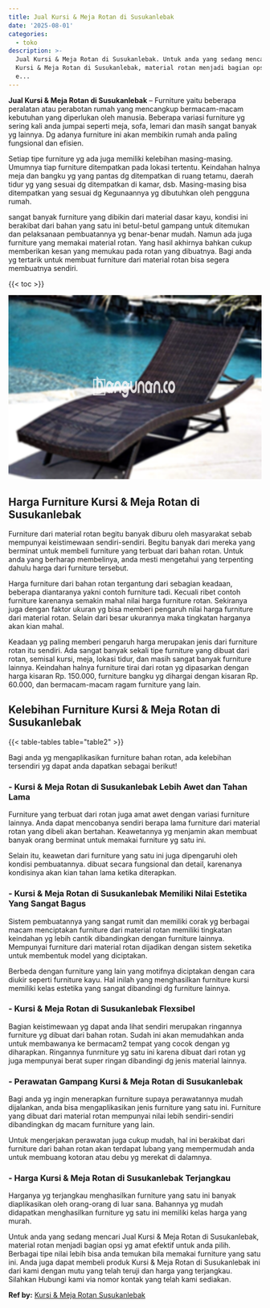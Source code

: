 ```yaml
---
title: Jual Kursi & Meja Rotan di Susukanlebak
date: '2025-08-01'
categories:
  - toko
description: >-
  Jual Kursi & Meja Rotan di Susukanlebak. Untuk anda yang sedang mencari Jual
  Kursi & Meja Rotan di Susukanlebak, material rotan menjadi bagian opsi yg amat
  e...
---
```


**Jual Kursi & Meja Rotan di Susukanlebak** – Furniture yaitu beberapa peralatan atau perabotan rumah yang mencangkup bermacam-macam kebutuhan yang diperlukan oleh manusia. Beberapa variasi furniture yg sering kali anda jumpai seperti meja, sofa, lemari dan masih sangat banyak yg lainnya. Dg adanya furniture ini akan membikin rumah anda paling fungsional dan efisien.

Setiap tipe furniture yg ada juga memiliki kelebihan masing-masing. Umumnya tiap furniture ditempatkan pada lokasi tertentu. Keindahan halnya meja dan bangku yg yang pantas dg ditempatkan di ruang tetamu, daerah tidur yg yang sesuai dg ditempatkan di kamar, dsb. Masing-masing bisa ditempatkan yang sesuai dg Kegunaannya yg dibutuhkan oleh pengguna rumah.

sangat banyak furniture yang dibikin dari material dasar kayu, kondisi ini berakibat dari bahan yang satu ini betul-betul gampang untuk ditemukan dan pelaksanaan pembuatannya yg benar-benar mudah. Namun ada juga furniture yang memakai material rotan. Yang hasil akhirnya bahkan cukup memberikan kesan yang memukau pada rotan yang dibuatnya. Bagi anda yg tertarik untuk membuat furniture dari material rotan bisa segera membuatnya sendiri.

{{< toc >}}

![Jual Kursi & Meja Rotan di Susukanlebak](/images/kursi-meja-rotan-murah39.png)

## Harga Furniture Kursi & Meja Rotan di Susukanlebak

Furniture dari material rotan begitu banyak diburu oleh masyarakat sebab mempunyai keistimewaan sendiri-sendiri. Begitu banyak dari mereka yang berminat untuk membeli furniture yang terbuat dari bahan rotan. Untuk anda yang berharap membelinya, anda mesti mengetahui yang terpenting dahulu harga dari furniture tersebut.

Harga furniture dari bahan rotan tergantung dari sebagian keadaan, beberapa diantaranya yakni contoh furniture tadi. Kecuali ribet contoh furniture karenanya semakin mahal nilai harga furniture rotan. Sekiranya juga dengan faktor ukuran yg bisa memberi pengaruh nilai harga furniture dari material rotan. Selain dari besar ukurannya maka tingkatan harganya akan kian mahal.

Keadaan yg paling memberi pengaruh harga merupakan jenis dari furniture rotan itu sendiri. Ada sangat banyak sekali tipe furniture yang dibuat dari rotan, semisal kursi, meja, lokasi tidur, dan masih sangat banyak furniture lainnya. Keindahan halnya furniture tirai dari rotan yg dipasarkan dengan harga kisaran Rp. 150.000, furniture bangku yg dihargai dengan kisaran Rp. 60.000, dan bermacam-macam ragam furniture yang lain.

## Kelebihan Furniture Kursi & Meja Rotan di Susukanlebak

{{< table-tables table="table2" >}}

Bagi anda yg mengaplikasikan furniture bahan rotan, ada kelebihan tersendiri yg dapat anda dapatkan sebagai berikut!

### \- Kursi & Meja Rotan di Susukanlebak Lebih Awet dan Tahan Lama

Furniture yang terbuat dari rotan juga amat awet dengan variasi furniture lainnya. Anda dapat mencobanya sendiri berapa lama furniture dari material rotan yang dibeli akan bertahan. Keawetannya yg menjamin akan membuat banyak orang berminat untuk memakai furniture yg satu ini.

Selain itu, keawetan dari furniture yang satu ini juga dipengaruhi oleh kondisi pembuatannya. dibuat secara fungsional dan detail, karenanya kondisinya akan kian tahan lama ketika diterapkan.

### \- Kursi & Meja Rotan di Susukanlebak Memiliki Nilai Estetika Yang Sangat Bagus

Sistem pembuatannya yang sangat rumit dan memiliki corak yg berbagai macam menciptakan furniture dari material rotan memiliki tingkatan keindahan yg lebih cantik dibandingkan dengan furniture lainnya. Mempunyai furniture dari material rotan dijadikan dengan sistem seketika untuk membentuk model yang diciptakan.

Berbeda dengan furniture yang lain yang motifnya diciptakan dengan cara diukir seperti furniture kayu. Hal inilah yang menghasilkan furniture kursi memiliki kelas estetika yang sangat dibandingi dg furniture lainnya.

### \- Kursi & Meja Rotan di Susukanlebak Flexsibel

Bagian keistimewaan yg dapat anda lihat sendiri merupakan ringannya furniture yg dibuat dari bahan rotan. Sudah ini akan memudahkan anda untuk membawanya ke bermacam2 tempat yang cocok dengan yg diharapkan. Ringannya funrniture yg satu ini karena dibuat dari rotan yg juga mempunyai berat super ringan dibandingi dg jenis material lainnya.

### \- Perawatan Gampang Kursi & Meja Rotan di Susukanlebak

Bagi anda yg ingin menerapkan furniture supaya perawatannya mudah dijalankan, anda bisa mengaplikasikan jenis furniture yang satu ini. Furniture yang dibuat dari material rotan mempunyai nilai lebih sendiri-sendiri dibandingkan dg macam furniture yang lain.

Untuk mengerjakan perawatan juga cukup mudah, hal ini berakibat dari furniture dari bahan rotan akan terdapat lubang yang mempermudah anda untuk membuang kotoran atau debu yg merekat di dalamnya.

### \- Harga Kursi & Meja Rotan di Susukanlebak Terjangkau

Harganya yg terjangkau menghasilkan furniture yang satu ini banyak diaplikasikan oleh orang-orang di luar sana. Bahannya yg mudah didapatkan menghasilkan furniture yg satu ini memiliki kelas harga yang murah.

Untuk anda yang sedang mencari Jual Kursi & Meja Rotan di Susukanlebak, material rotan menjadi bagian opsi yg amat efektif untuk anda pilih. Berbagai tipe nilai lebih bisa anda temukan bila memakai furniture yang satu ini. Anda juga dapat membeli produk Kursi & Meja Rotan di Susukanlebak ini dari kami dengan mutu yang telah teruji dan harga yang terjangkau. Silahkan Hubungi kami via nomor kontak yang telah kami sediakan.

**Ref by:** [Kursi & Meja Rotan Susukanlebak](https://id.wikipedia.org/wiki/Kursi)
